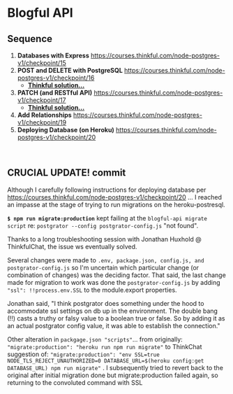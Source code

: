 # Blogful API

## Sequence 

1. **Databases with Express** https://courses.thinkful.com/node-postgres-v1/checkpoint/15
2. **POST and DELETE with PostgreSQL** https://courses.thinkful.com/node-postgres-v1/checkpoint/16
    * **[Thinkful solution...](https://github.com/Thinkful-Ed/blogful-api/tree/delete-article)**
3. **PATCH (and RESTful API)** https://courses.thinkful.com/node-postgres-v1/checkpoint/17
    * **[Thinkful solution...](https://github.com/Thinkful-Ed/blogful-api/tree/implement-patch-articles-endpoint)**
4. **Add Relationships** https://courses.thinkful.com/node-postgres-v1/checkpoint/19
5. **Deploying Database (on Heroku)** https://courses.thinkful.com/node-postgres-v1/checkpoint/20

<br /> 

## CRUCIAL UPDATE! commit 

Although I carefully following instructions for deploying database per https://courses.thinkful.com/node-postgres-v1/checkpoint/20 ... I reached an impasse at the stage of trying to run migrations on the heroku-postresql.

**`$ npm run migrate:production`** kept failing at the `blogful-api migrate script` re: `postgrator --config postgrator-config.js` "not found".

Thanks to a long troubleshooting session with Jonathan Huxhold @ ThinkfulChat, the issue ws eventually solved.

Several changes were made to `.env, package.json, config.js, and postgrator-config.js` so I'm uncertain which particular change (or combination of changes) was the deciding factor. That said, the last change made for migration to work was done the `postgrator-config.js` by adding `"ssl": !!process.env.SSL` to the module.export properties.

Jonathan said, 
"I think postgrator does something under the hood to accommodate ssl settings on db up in the environment. The double bang (!!) casts a truthy or falsy value to a boolean true or false. So by adding it as an actual postgrator config value, it was able to establish the connection."

Other alteration in `packgage.json "scripts"`...
from originally:
`"migrate:production": "heroku run npm run migrate"`
to ThinkChat suggestion of:
`"migrate:production": "env SSL=true NODE_TLS_REJECT_UNAUTHORIZED=0 DATABASE_URL=$(heroku config:get DATABASE_URL) npm run migrate"`
.
I subsequently tried to revert back to the original after initial migration done but migrate:production failed again, so returning to the convoluted command with SSL

